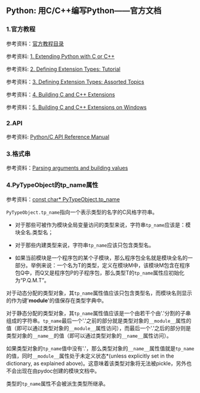 ## Python: 用C/C++编写Python——官方文档

### 1.官方教程

参考资料：[官方教程目录](https://docs.python.org/3/extending/index.html)

参考资料: [1. Extending Python with C or C++](https://docs.python.org/3/extending/extending.html)

参考资料: [2. Defining Extension Types: Tutorial](https://docs.python.org/3/extending/newtypes_tutorial.html)

参考资料：[3. Defining Extension Types: Assorted Topics](https://docs.python.org/3/extending/newtypes.html)

参考资料：[4. Building C and C++ Extensions](https://docs.python.org/3/extending/building.html)

参考资料：[5. Building C and C++ Extensions on Windows](https://docs.python.org/3/extending/windows.html)

### 2.API

参考资料: [Python/C API Reference Manual](https://docs.python.org/3/c-api/index.html#c-api-index)

### 3.格式串

参考资料：[Parsing arguments and building values](https://docs.python.org/3.7/c-api/arg.html)

### 4.PyTypeObject的tp_name属性

参考资料：[const char* PyTypeObject.tp_name](https://docs.python.org/3.7/c-api/typeobj.html#c.PyTypeObject.tp_name)

`PyTypeObject.tp_name`指向一个表示类型的名字的C风格字符串。

* 对于那些可被作为模块全局变量访问的类型来说，字符串`tp_name`应该是：模块全名.类型名；

* 对于那些内建类型来说，字符串`tp_name`应该只包含类型名。

* 如果当前模块是一个程序包的某个子模块，那么程序包全名就是模块全名的一部分。举例来说：一个名为T的类型，定义在模块M中，该模块M包含在程序包Q中，而Q又是程序包P的子程序包，那么类型T的`tp_name`属性应初始化为“P.Q.M.T”。

对于动态分配的类型对象，其`tp_name`属性值应该只包含类型名，而模块名则显示的作为键'__module__'的值保存在类型字典中。

对于静态分配的类型对象，其`tp_name`属性值应该是一个由若干个由'.'分割的子串组成的字符串。`tp_name`最后一个'.'之前的部分就是类型对象的`__module__`属性的值（即可以通过类型对象的`__module__`属性访问），而最后一个'.'之后的部分则是类型对象的`__name__`的值（即可以通过类型对象的`__name__`属性访问）。

如果类型对象的`tp_name`值中没有'.'，那么类型对象的`__name__`属性值就是`tp_name`的值，同时`__module__`属性处于未定义状态*(unless explicitly set in the dictionary, as explained above)。这意味着该类型对象将无法被pickle，另外也不会出现在由pydoc创建的模块文档中。

类型的`tp_name`属性不会被派生类型所继承。

